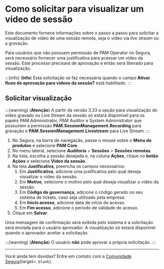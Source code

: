 # Como solicitar para visualizar um vídeo de sessão

Este documento fornece informações sobre o passo a passo para solicitar a visualização de vídeo de uma sessão remota, seja o vídeo via *live stream* ou a gravação.

Para usuários que não possuem permissão de PAM Operator no Segura, será necessário fornecer uma justificativa para acessar um vídeo da sessão. Este processo precisará de aprovação e então será liberado para visualização.


:::(info) (**Info**)
Esta solicitação se faz necessária quando o campo **Ativar fluxo de aprovação para vídeos da sessão?** está habilitado.
:::

## Solicitar visualização
:::(warning) (**Atenção**)
A partir da versão 3.33 a opção para visualização do vídeo gravado ou Live Stream da sessão só estará disponível para os papéis PAM Administrator, PAM Auditor e System Administrator que possuírem a permissão **PAM.SessionManagement.Recording** para gravação e **PAM.SessionManagement.Livestream** para Live Stream.
:::

1. No Segura, na barra de navegação, passe o mouse sobre o **Menu de produtos** e selecione **PAM Core**.
2. No menu lateral, selecione **Auditoria** > **Sessões** > **Sessões remotas**.
3. Na lista, escolha a sessão desejada e, na coluna **Ações**, clique no **botão Ações** e selecione **Vídeo da sessão**.
4. Na tela **Justificativa**, preencha os campos necessários:
    1. Em **Justificativa**, adicione uma justificativa pelo qual deseja visualizar o vídeo da sessão.
    2. Em **Motivo**, selecione o motivo pelo qual deseja visualizar o vídeo da sessão.
    3. Em **Código de governança**, adicione o código gerado no seu sistema de tickets, caso seja utilizado pela empresa.
    4. Em **Início acesso**, adicione data de início do acesso.
    5. Em **Fim acesso**, adicione o período de validade do acesso.
5. Clique em **Salvar**.

Uma mensagem de confirmação será exibida pelo sistema e a solicitação será enviada para o usuário aprovador. A visualização só estará disponível quando o aprovador aceitar a solicitação.

:::(warning) (**Atenção**)
O usuário **não** pode aprovar a própria solicitação.
:::

---
Você ainda tem dúvidas? Entre em contato com a [Comunidade Segura](https://community.Segura.io/){target=`_blank`}.